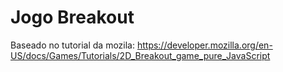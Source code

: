 # Jogo Breakout



Baseado no tutorial da mozila: https://developer.mozilla.org/en-US/docs/Games/Tutorials/2D_Breakout_game_pure_JavaScript